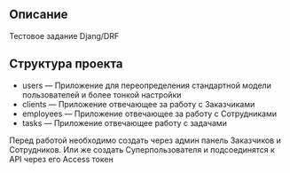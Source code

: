 ## Описание

Тестовое задание Djang/DRF

## Структура проекта

- users — Приложение для переопределения стандартной модели пользователей и более тонкой настройки
- clients — Приложение отвечающее за работу с Заказчиками
- employees — Приложение отвечающее за работу с Сотрудниками
- tasks — Приложение отвечающее работу с задачами

Перед работой необходимо создать через админ панель Заказчиков и Сотрудников. Или же создать Суперпользователя и подсоединятся к API через его Access токен
